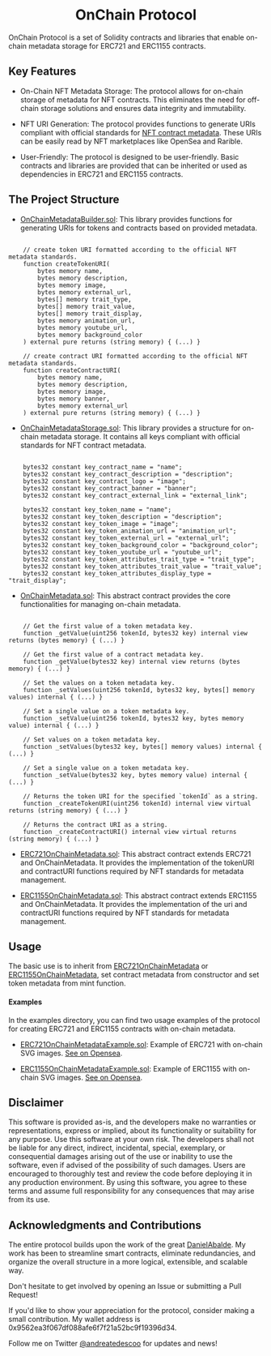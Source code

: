 <h1 align="center"> OnChain Protocol </h1> 

OnChain Protocol is a set of Solidity contracts and libraries that enable on-chain metadata storage for ERC721 and ERC1155 contracts.


## Key Features

- On-Chain NFT Metadata Storage: The protocol allows for on-chain storage of metadata for NFT contracts. This eliminates the need for off-chain storage solutions and ensures data integrity and immutability.

- NFT URI Generation: The protocol provides functions to generate URIs compliant with official standards for [NFT contract metadata](https://github.com/ethereum/EIPs/blob/master/EIPS/eip-721.md). These URIs can be easily read by NFT marketplaces like OpenSea and Rarible.

- User-Friendly: The protocol is designed to be user-friendly. Basic contracts and libraries are provided that can be inherited or used as dependencies in ERC721 and ERC1155 contracts.


## The Project Structure

- [OnChainMetadataBuilder.sol](https://github.com/andreatedesco/OnChain-Protocol/blob/main/dapp/contracts/OnChainMetadataBuilder.sol): This library provides functions for generating URIs for tokens and contracts based on provided metadata.

```solidity

    // create token URI formatted according to the official NFT metadata standards.
    function createTokenURI(
        bytes memory name,
        bytes memory description,
        bytes memory image,
        bytes memory external_url,
        bytes[] memory trait_type,
        bytes[] memory trait_value,
        bytes[] memory trait_display,
        bytes memory animation_url,
        bytes memory youtube_url,
        bytes memory background_color
    ) external pure returns (string memory) { (...) }

    // create contract URI formatted according to the official NFT metadata standards.
    function createContractURI(
        bytes memory name,
        bytes memory description,
        bytes memory image,
        bytes memory banner,
        bytes memory external_url
    ) external pure returns (string memory) { (...) }

```


- [OnChainMetadataStorage.sol](https://github.com/andreatedesco/OnChain-Protocol/blob/main/dapp/contracts/OnChainMetadataStorage.sol): This library provides a structure for on-chain metadata storage. It contains all keys compliant with official standards for NFT contract metadata.

```solidity

    bytes32 constant key_contract_name = "name";
    bytes32 constant key_contract_description = "description";
    bytes32 constant key_contract_logo = "image";
    bytes32 constant key_contract_banner = "banner";
    bytes32 constant key_contract_external_link = "external_link";

    bytes32 constant key_token_name = "name";
    bytes32 constant key_token_description = "description";
    bytes32 constant key_token_image = "image";
    bytes32 constant key_token_animation_url = "animation_url";
    bytes32 constant key_token_external_url = "external_url";
    bytes32 constant key_token_background_color = "background_color";
    bytes32 constant key_token_youtube_url = "youtube_url";
    bytes32 constant key_token_attributes_trait_type = "trait_type";
    bytes32 constant key_token_attributes_trait_value = "trait_value";
    bytes32 constant key_token_attributes_display_type = "trait_display";

```


- [OnChainMetadata.sol](https://github.com/andreatedesco/OnChain-Protocol/blob/main/dapp/contracts/OnChainMetadata.sol): This abstract contract provides the core functionalities for managing on-chain metadata.

```solidity

    // Get the first value of a token metadata key.
    function _getValue(uint256 tokenId, bytes32 key) internal view returns (bytes memory) { (...) }

    // Get the first value of a contract metadata key.
    function _getValue(bytes32 key) internal view returns (bytes memory) { (...) }

    // Set the values on a token metadata key.
    function _setValues(uint256 tokenId, bytes32 key, bytes[] memory values) internal { (...) }

    // Set a single value on a token metadata key.
    function _setValue(uint256 tokenId, bytes32 key, bytes memory value) internal { (...) }

    // Set values on a token metadata key.
    function _setValues(bytes32 key, bytes[] memory values) internal { (...) }

    // Set a single value on a token metadata key.
    function _setValue(bytes32 key, bytes memory value) internal { (...) }

    // Returns the token URI for the specified `tokenId` as a string.
    function _createTokenURI(uint256 tokenId) internal view virtual returns (string memory) { (...) }
    
    // Returns the contract URI as a string.
    function _createContractURI() internal view virtual returns (string memory) { (...) }

```


- [ERC721OnChainMetadata.sol](https://github.com/andreatedesco/OnChain-Protocol/blob/main/dapp/contracts/ERC721OnChainMetadata.sol): This abstract contract extends ERC721 and OnChainMetadata. It provides the implementation of the tokenURI and contractURI functions required by NFT standards for metadata management.

- [ERC1155OnChainMetadata.sol](https://github.com/andreatedesco/OnChain-Protocol/blob/main/dapp/contracts/ERC1155OnChainMetadata.sol): This abstract contract extends ERC1155 and OnChainMetadata. It provides the implementation of the uri and contractURI functions required by NFT standards for metadata management.


## Usage

The basic use is to inherit from [ERC721OnChainMetadata](https://github.com/andreatedesco/OnChain-Protocol/blob/main/dapp/contracts/ERC721OnChainMetadata.sol) or [ERC1155OnChainMetadata](https://github.com/andreatedesco/OnChain-Protocol/blob/main/dapp/contracts/ERC1155OnChainMetadata.sol), set contract metadata from constructor and set token metadata from mint function.

#### Examples

In the examples directory, you can find two usage examples of the protocol for creating ERC721 and ERC1155 contracts with on-chain metadata.

- [ERC721OnChainMetadataExample.sol](https://github.com/andreatedesco/OnChain-Protocol/blob/main/dapp/contracts/examples/ERC721OnChainMetadataExample.sol): Example of ERC721 with on-chain SVG images. [See on Opensea](https://testnets.opensea.io/collection/erc721onchainmetadata-example).

- [ERC1155OnChainMetadataExample.sol](https://github.com/andreatedesco/OnChain-Protocol/blob/main/dapp/contracts/examples/ERC1155OnChainMetadataExample.sol): Example of ERC1155 with on-chain SVG images. [See on  Opensea](https://testnets.opensea.io/collection/erc1155onchainmetadata-example).


## Disclaimer

This software is provided as-is, and the developers make no warranties or representations, express or implied, about its functionality or suitability for any purpose. Use this software at your own risk. The developers shall not be liable for any direct, indirect, incidental, special, exemplary, or consequential damages arising out of the use or inability to use the software, even if advised of the possibility of such damages. Users are encouraged to thoroughly test and review the code before deploying it in any production environment. By using this software, you agree to these terms and assume full responsibility for any consequences that may arise from its use.


## Acknowledgments and Contributions

The entire protocol builds upon the work of the great [DanielAbalde](https://github.com/DanielAbalde/NFT-On-Chain-Metadata).
My work has been to streamline smart contracts, eliminate redundancies, and organize the overall structure in a more logical, extensible, and scalable way.

Don't hesitate to get involved by opening an Issue or submitting a Pull Request!

If you'd like to show your appreciation for the protocol, consider making a small contribution.
My wallet address is 0x9562ea3f067df088afe6f7f21a52bc9f19396d34.

Follow me on Twitter [@andreatedescoo](https://twitter.com/andreatedescoo) for updates and news!